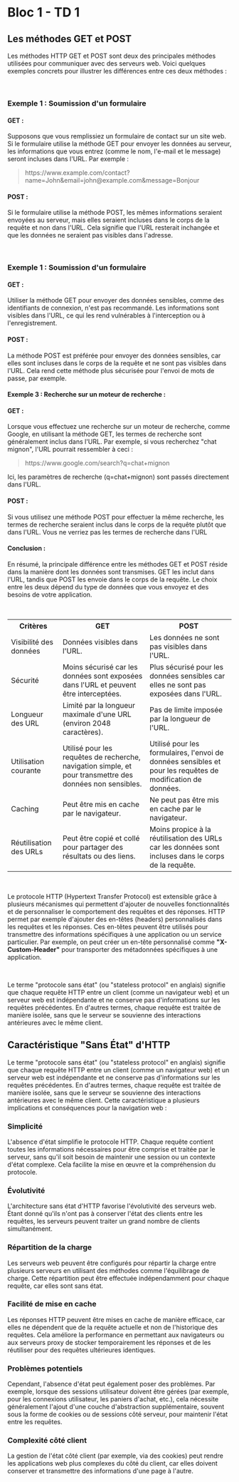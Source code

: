 <h1>Bloc 1 - TD 1</h1>  

<h2>Les méthodes GET et POST</h2>  
<p>Les méthodes HTTP GET et POST sont deux des principales méthodes utilisées pour communiquer avec des serveurs web. Voici quelques exemples concrets pour illustrer les différences entre ces deux méthodes :</p>
</br>
<h3>Exemple 1 : Soumission d'un formulaire</h3>
<h4>GET :</h4>
<p>Supposons que vous remplissiez un formulaire de contact sur un site web. Si le formulaire utilise la méthode GET pour envoyer les données au serveur, les informations que vous entrez (comme le nom, l'e-mail et le message) seront incluses dans l'URL. Par exemple :</p>
<blockquote>https://www.example.com/contact?name=John&email=john@example.com&message=Bonjour</blockquote>
<h4>POST :</h4>
<p>Si le formulaire utilise la méthode POST, les mêmes informations seraient envoyées au serveur, mais elles seraient incluses dans le corps de la requête et non dans l'URL. Cela signifie que l'URL resterait inchangée et que les données ne seraient pas visibles dans l'adresse.</p>
</br>
<h3>Exemple 1 : Soumission d'un formulaire</h3>
<h4>GET :</h4>
<p>Utiliser la méthode GET pour envoyer des données sensibles, comme des identifiants de connexion, n'est pas recommandé. Les informations sont visibles dans l'URL, ce qui les rend vulnérables à l'interception ou à l'enregistrement.</p>
<h4>POST :</h4>
<p>La méthode POST est préférée pour envoyer des données sensibles, car elles sont incluses dans le corps de la requête et ne sont pas visibles dans l'URL. Cela rend cette méthode plus sécurisée pour l'envoi de mots de passe, par exemple.</p>
<h4>Exemple 3 : Recherche sur un moteur de recherche :</h4> 
<h4>GET :</h4>
<p>Lorsque vous effectuez une recherche sur un moteur de recherche, comme Google, en utilisant la méthode GET, les termes de recherche sont généralement inclus dans l'URL. Par exemple, si vous recherchez "chat mignon", l'URL pourrait ressembler à ceci :</p>
<blockquote>https://www.google.com/search?q=chat+mignon</blockquote>
<p>Ici, les paramètres de recherche <bold>(q=chat+mignon)</bold> sont passés directement dans l'URL.</p>
<h4>POST :</h4> 
<p>Si vous utilisez une méthode POST pour effectuer la même recherche, les termes de recherche seraient inclus dans le corps de la requête plutôt que dans l'URL. Vous ne verriez pas les termes de recherche dans l'URL</p>
<h4>Conclusion :</h4>
<p>En résumé, la principale différence entre les méthodes GET et POST réside dans la manière dont les données sont transmises. GET les inclut dans l'URL, tandis que POST les envoie dans le corps de la requête. Le choix entre les deux dépend du type de données que vous envoyez et des besoins de votre application.</p>
</br>

<table>
        <tr>
            <th>Critères</th>
            <th>GET</th>
            <th>POST</th>
        </tr>
        <tr>
            <td>Visibilité des données</td>
            <td>Données visibles dans l'URL.</td>
            <td>Les données ne sont pas visibles dans l'URL.</td>
        </tr>
        <tr>
            <td>Sécurité</td>
            <td>Moins sécurisé car les données sont exposées dans l'URL et peuvent être interceptées.</td>
            <td>Plus sécurisé pour les données sensibles car elles ne sont pas exposées dans l'URL.</td>
        </tr>
        <tr>
            <td>Longueur des URL</td>
            <td>Limité par la longueur maximale d'une URL (environ 2048 caractères).</td>
            <td>Pas de limite imposée par la longueur de l'URL.</td>
        </tr>
        <tr>
            <td>Utilisation courante</td>
            <td>Utilisé pour les requêtes de recherche, navigation simple, et pour transmettre des données non sensibles.</td>
            <td>Utilisé pour les formulaires, l'envoi de données sensibles et pour les requêtes de modification de données.</td>
        </tr>
        <tr>
            <td>Caching</td>
            <td>Peut être mis en cache par le navigateur.</td>
            <td>Ne peut pas être mis en cache par le navigateur.</td>
        </tr>
        <tr>
            <td>Réutilisation des URLs</td>
            <td>Peut être copié et collé pour partager des résultats ou des liens.</td>
            <td>Moins propice à la réutilisation des URLs car les données sont incluses dans le corps de la requête.</td>
        </tr>
    </table>

</br>

<p>Le protocole HTTP (Hypertext Transfer Protocol) est extensible grâce à plusieurs mécanismes qui permettent d'ajouter de nouvelles fonctionnalités et de personnaliser le comportement des requêtes et des réponses. HTTP permet par exemple d'ajouter des en-têtes (headers) personnalisés dans les requêtes et les réponses. Ces en-têtes peuvent être utilisés pour transmettre des informations spécifiques à une application ou un service particulier.
Par exemple, on peut créer un en-tête personnalisé comme <b>"X-Custom-Header"</b> pour transporter des métadonnées spécifiques à une application.</p>

</br>
<p>Le terme "protocole sans état" (ou "stateless protocol" en anglais) signifie que chaque requête HTTP entre un client (comme un navigateur web) et un serveur web est indépendante et ne conserve pas d'informations sur les requêtes précédentes. En d'autres termes, chaque requête est traitée de manière isolée, sans que le serveur se souvienne des interactions antérieures avec le même client.</p>

<h2>Caractéristique "Sans État" d'HTTP</h2>

<p>Le terme "protocole sans état" (ou "stateless protocol" en anglais) signifie que chaque requête HTTP entre un client (comme un navigateur web) et un serveur web est indépendante et ne conserve pas d'informations sur les requêtes précédentes. En d'autres termes, chaque requête est traitée de manière isolée, sans que le serveur se souvienne des interactions antérieures avec le même client. Cette caractéristique a plusieurs implications et conséquences pour la navigation web :</p>

<h3>Simplicité</h3>
<p>L'absence d'état simplifie le protocole HTTP. Chaque requête contient toutes les informations nécessaires pour être comprise et traitée par le serveur, sans qu'il soit besoin de maintenir une session ou un contexte d'état complexe. Cela facilite la mise en œuvre et la compréhension du protocole.</p>
            
<h3>Évolutivité</h3>
<p>L'architecture sans état d'HTTP favorise l'évolutivité des serveurs web. Étant donné qu'ils n'ont pas à conserver l'état des clients entre les requêtes, les serveurs peuvent traiter un grand nombre de clients simultanément.</p>
<h3>Répartition de la charge</h3>
<p>Les serveurs web peuvent être configurés pour répartir la charge entre plusieurs serveurs en utilisant des méthodes comme l'équilibrage de charge. Cette répartition peut être effectuée indépendamment pour chaque requête, car elles sont sans état.</p>
<h3>Facilité de mise en cache</h3>
<p>Les réponses HTTP peuvent être mises en cache de manière efficace, car elles ne dépendent que de la requête actuelle et non de l'historique des requêtes. Cela améliore la performance en permettant aux navigateurs ou aux serveurs proxy de stocker temporairement les réponses et de les réutiliser pour des requêtes ultérieures identiques.</p>
<h3>Problèmes potentiels</h3>
<p>Cependant, l'absence d'état peut également poser des problèmes. Par exemple, lorsque des sessions utilisateur doivent être gérées (par exemple, pour les connexions utilisateur, les paniers d'achat, etc.), cela nécessite généralement l'ajout d'une couche d'abstraction supplémentaire, souvent sous la forme de cookies ou de sessions côté serveur, pour maintenir l'état entre les requêtes.</p>
<h3>Complexité côté client</h3>
<p>La gestion de l'état côté client (par exemple, via des cookies) peut rendre les applications web plus complexes du côté du client, car elles doivent conserver et transmettre des informations d'une page à l'autre.</p>
